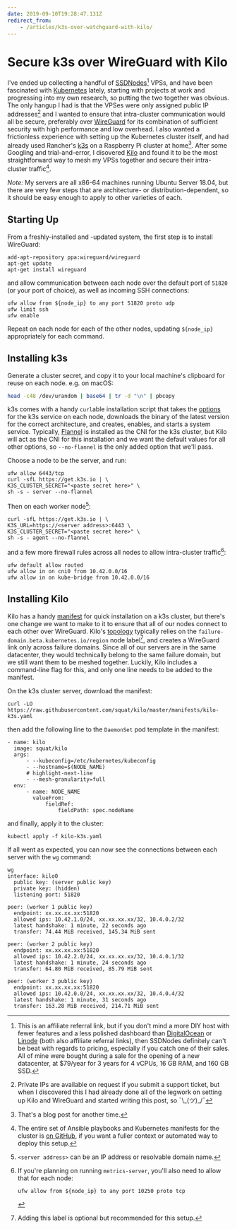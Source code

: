 ```yaml
---
date: 2019-09-10T19:28:47.131Z
redirect_from:
    - /articles/k3s-over-watchguard-with-kilo/
---
```


# Secure k3s over WireGuard with Kilo

I've ended up collecting a handful of [SSDNodes][][^ssdn] VPSs, and have been
fascinated with [Kubernetes][] lately, starting with projects at work and
progressing into my own research, so putting the two together was obvious.
The only hangup I had is that the VPSes were only assigned public IP
addresses[^ips] and I wanted to ensure that intra-cluster communication would
all be secure, preferably over [WireGuard][] for its combination of sufficient
security with high performance and low overhead. I also wanted a frictionless
experience with setting up the Kubernetes cluster itself, and had already
used Rancher's [k3s][] on a Raspberry Pi cluster at home[^rpi]. After some
Googling and trial-and-error, I disovered [Kilo][] and found it to be the
most straightforward way to mesh my VPSs together and secure their
intra-cluster traffic[^src].

_Note:_ My servers are all x86-64 machines running Ubuntu Server 18.04, but
there are very few steps that are architecture- or distribution-dependent, so
it should be easy enough to apply to other varieties of each.

## Starting Up

From a freshly-installed and -updated system, the first step is to install
WireGuard:

```bash{promptUser: root}{promptHost: server}
add-apt-repository ppa:wireguard/wireguard
apt-get update
apt-get install wireguard
```

and allow communication between each node over the default port of `51820` (or
your port of choice), as well as incoming SSH connections:

```bash{promptUser: root}{promptHost: server}
ufw allow from ${node_ip} to any port 51820 proto udp
ufw limit ssh
ufw enable
```

Repeat on each node for each of the other nodes, updating `${node_ip}`
appropriately for each command.

## Installing k3s

Generate a cluster secret, and copy it to your local machine's clipboard for
reuse on each node. e.g. on macOS:

```bash
head -c48 /dev/urandom | base64 | tr -d "\n" | pbcopy
```

k3s comes with a handy `curl`able installation script that takes the [options][]
for the k3s service on each node, downloads the binary of the latest version for
the correct architecture, and creates, enables, and starts a system service.
Typically, [Flannel][] is installed as the CNI for the k3s cluster, but Kilo
will act as the CNI for this installation and we want the default values for all
other options, so `--no-flannel` is the only added option that we'll pass.

Choose a node to be the server, and run:

```bash{promptUser: root}{promptHost: server}{outputLines: 3-4}
ufw allow 6443/tcp
curl -sfL https://get.k3s.io | \
K3S_CLUSTER_SECRET="<paste secret here>" \
sh -s - server --no-flannel
```

Then on each worker node[^server]:

```bash{promptUser: root}{promptHost: node}{outputLines: 2-4}
curl -sfL https://get.k3s.io | \
K3S_URL=https://<server address>:6443 \
K3S_CLUSTER_SECRET="<paste secret here>" \
sh -s - agent --no-flannel
```

and a few more firewall rules across all nodes to allow intra-cluster
traffic[^metrics]:

```bash{promptUser: root}{promptHost: server}
ufw default allow routed
ufw allow in on cni0 from 10.42.0.0/16
ufw allow in on kube-bridge from 10.42.0.0/16
```

## Installing Kilo

Kilo has a handy [manifest][] for quick installation on a k3s cluster, but
there's one change we want to make to it to ensure that all of our nodes
connect to each other over WireGuard. Kilo's [topology][] typically relies on
the `failure-domain.beta.kubernetes.io/region` node label[^fd], and creates a
WireGuard link only across failure domains. Since all of our servers are in
the same datacenter, they would technically belong to the same failure
domain, but we still want them to be meshed together. Luckily, Kilo includes a
command-line flag for this, and only one line needs to be added to the manifest.

On the k3s cluster server, download the manifest:

```bash{promptUser: root}{promptHost: server}
curl -LO https://raw.githubusercontent.com/squat/kilo/master/manifests/kilo-k3s.yaml
```

then add the following line to the `DaemonSet` pod template in the manifest:

```yaml{numberLines: 99}
- name: kilo
  image: squat/kilo
  args:
      - --kubeconfig=/etc/kubernetes/kubeconfig
      - --hostname=$(NODE_NAME)
      # highlight-next-line
      - --mesh-granularity=full
  env:
      - name: NODE_NAME
        valueFrom:
            fieldRef:
                fieldPath: spec.nodeName
```

and finally, apply it to the cluster:

```bash{promptUser: root}{promptHost: server}
kubectl apply -f kilo-k3s.yaml
```

If all went as expected, you can now see the connections between each server
with the `wg` command:

```bash{promptUser: root}{promptHost: server}{outputLines: 2-23}
wg
interface: kilo0
  public key: (server public key)
  private key: (hidden)
  listening port: 51820

peer: (worker 1 public key)
  endpoint: xx.xx.xx.xx:51820
  allowed ips: 10.42.1.0/24, xx.xx.xx.xx/32, 10.4.0.2/32
  latest handshake: 1 minute, 22 seconds ago
  transfer: 74.44 MiB received, 145.34 MiB sent

peer: (worker 2 public key)
  endpoint: xx.xx.xx.xx:51820
  allowed ips: 10.42.2.0/24, xx.xx.xx.xx/32, 10.4.0.1/32
  latest handshake: 1 minute, 24 seconds ago
  transfer: 64.80 MiB received, 85.79 MiB sent

peer: (worker 3 public key)
  endpoint: xx.xx.xx.xx:51820
  allowed ips: 10.42.0.0/24, xx.xx.xx.xx/32, 10.4.0.4/32
  latest handshake: 1 minute, 31 seconds ago
  transfer: 163.28 MiB received, 214.71 MiB sent
```

[^ssdn]:
    This is an affiliate referral link, but if you don't mind a more DIY host
    with fewer features and a less polished dashboard than [DigitalOcean][] or
    [Linode][] (both also affiliate referral links), then SSDNodes definitely
    can't be beat with regards to pricing, especially if you catch one of their
    sales. All of mine were bought during a sale for the opening of a new
    datacenter, at \$79/year for 3 years for 4 vCPUs, 16 GB RAM, and 160 GB SSD.

[^ips]:
    Private IPs are available on request if you submit a support ticket, but
    when I discovered this I had already done all of the legwork on setting up
    Kilo and WireGuard and started writing this post, so ¯\\\_(ツ)\_/¯

[^rpi]: That's a blog post for another time.
[^src]:
    The entire set of Ansible playbooks and Kubernetes manifests for the cluster
    is [on GitHub][hfi], if you want a fuller context or automated way to deploy
    this setup.

[^server]: `<server address>` can be an IP address or resolvable domain name.
[^metrics]:
    If you're planning on running `metrics-server`, you'll also need to allow
    that for each node:

    ```bash{promptUser: root}{promptHost: node}
    ufw allow from ${node_ip} to any port 10250 proto tcp
    ```

[^fd]: Adding this label is optional but recommended for this setup.

[digitalocean]: https://m.do.co/c/0c4743ec7101
[flannel]: https://github.com/coreos/flannel
[hfi]: https://github.com/hannahs-family/infrastructure
[linode]: https://www.linode.com/?r=34a818be960210afe1281f13a5e6f032dcd8bbb2
[k3s]: https://k3s.io/
[kilo]: https://github.com/squat/kilo
[kubernetes]: https://kubernetes.io/
[manifest]: https://github.com/squat/kilo/blob/master/manifests/kilo-k3s.yaml
[options]: https://rancher.com/docs/k3s/latest/en/installation/
[ssdnodes]: https://www.ssdnodes.com/manage/aff.php?aff=854
[topology]: https://github.com/squat/kilo/blob/master/docs/topology.md
[wireguard]: https://www.wireguard.com/
